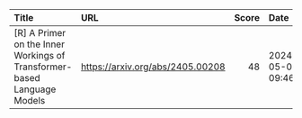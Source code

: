 | Title                                                                   | URL                              |   Score | Date                |
|:------------------------------------------------------------------------|:---------------------------------|--------:|:--------------------|
| [R] A Primer on the Inner Workings of Transformer-based Language Models | https://arxiv.org/abs/2405.00208 |      48 | 2024-05-03 09:46:38 |
